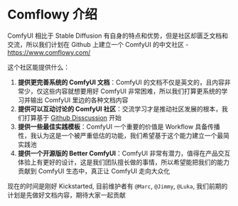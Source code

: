 # Comflowy 介绍

ComfyUI 相比于 Stable Diffusion 有自身的特点和优势，但是社区却匮乏文档和交流，所以我们计划在 Github 上建立一个 ComfyUI 的中文社区 - https://www.comflowy.com/

这个社区能提供什么：

1. **提供更完善系统的 ComfyUI 文档**：ComfyUI 的文档不仅是英文的，且内容非常少，仅这些内容就想要用好 ComfyUI 非常困难，所以我们打算更系统的学习并输出 ComfyUI 里边的各种文档内容
2. **提供可以互动讨论的 ComfyUI 社区**：交流学习才是推动社区发展的根本，我们打算基于 [Github Disscussion](https://github.com/6174/comflowy/discussions/1) 开始
3. **提供一些最佳实践模板**：ComfyUI 一个重要的价值是 Workflow 具备传播性，我认为这是一个被严重低估的功能，我们希望基于这个能力建立一个最简实践池 
4. **提供一个开源版的 Better ComfyUI**：ComfyUI 非常有潜力，值得在产品交互体验上有更好的设计，这是我们团队擅长做的事情，所以希望能把我们的能力贡献到 ComfyUI 生态中，真正让 ComfyUI 走向大众化

现在的时间是刚好 Kickstarted, 目前维护者有 `@Marc`, `@Jimmy`, `@Luka`, 我们前期的计划是先做好文档内容，期待大家一起贡献